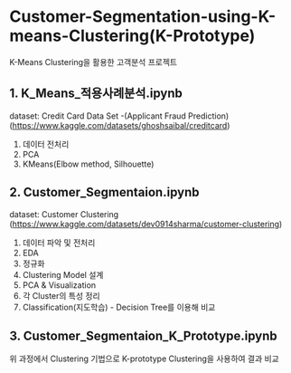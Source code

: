 # Customer-Segmentation-using-K-means-Clustering(K-Prototype)
K-Means Clustering을 활용한 고객분석 프로젝트

## 1. K_Means_적용사례분석.ipynb
dataset: Credit Card Data Set -(Applicant Fraud Prediction)
(https://www.kaggle.com/datasets/ghoshsaibal/creditcard)
1. 데이터 전처리
2. PCA
3. KMeans(Elbow method, Silhouette)

## 2. Customer_Segmentaion.ipynb
dataset: Customer Clustering
(https://www.kaggle.com/datasets/dev0914sharma/customer-clustering)
1. 데이터 파악 및 전처리
2. EDA
3. 정규화
4. Clustering Model 설계
5. PCA & Visualization
6. 각 Cluster의 특성 정리
7. Classification(지도학습) - Decision Tree를 이용해 비교

## 3. Customer_Segmentaion_K_Prototype.ipynb
위 과정에서 Clustering 기법으로 K-prototype Clustering을 사용하여 결과 비교
